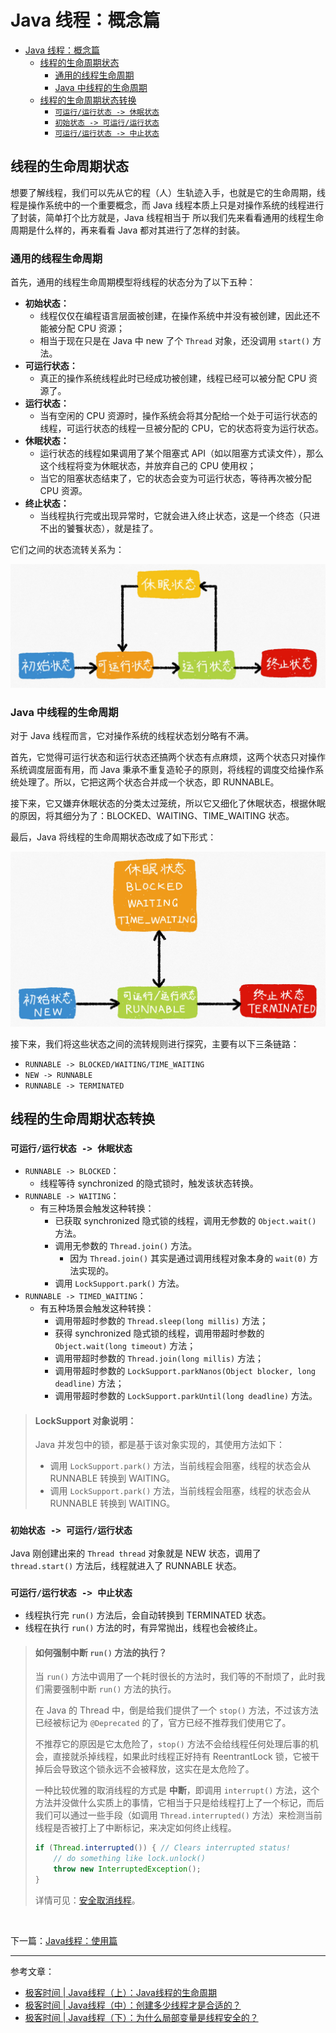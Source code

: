 # Java 线程：概念篇

<!-- TOC -->

- [Java 线程：概念篇](#java-线程概念篇)
    - [线程的生命周期状态](#线程的生命周期状态)
        - [通用的线程生命周期](#通用的线程生命周期)
        - [Java 中线程的生命周期](#java-中线程的生命周期)
    - [线程的生命周期状态转换](#线程的生命周期状态转换)
        - [`可运行/运行状态 -> 休眠状态`](#可运行运行状态---休眠状态)
        - [`初始状态 -> 可运行/运行状态`](#初始状态---可运行运行状态)
        - [`可运行/运行状态 -> 中止状态`](#可运行运行状态---中止状态)

<!-- /TOC -->

## 线程的生命周期状态

想要了解线程，我们可以先从它的程（人）生轨迹入手，也就是它的生命周期，线程是操作系统中的一个重要概念，而 Java 线程本质上只是对操作系统的线程进行了封装，简单打个比方就是，Java 线程相当于
所以我们先来看看通用的线程生命周期是什么样的，再来看看 Java 都对其进行了怎样的封装。

### 通用的线程生命周期

首先，通用的线程生命周期模型将线程的状态分为了以下五种：
- **初始状态：**
    - 线程仅仅在编程语言层面被创建，在操作系统中并没有被创建，因此还不能被分配 CPU 资源；
    - 相当于现在只是在 Java 中 new 了个 `Thread` 对象，还没调用 `start()` 方法。
- **可运行状态：**
    - 真正的操作系统线程此时已经成功被创建，线程已经可以被分配 CPU 资源了。
- **运行状态：**
    - 当有空闲的 CPU 资源时，操作系统会将其分配给一个处于可运行状态的线程，可运行状态的线程一旦被分配的 CPU，它的状态将变为运行状态。
- **休眠状态：**
    - 运行状态的线程如果调用了某个阻塞式 API（如以阻塞方式读文件），那么这个线程将变为休眠状态，并放弃自己的 CPU 使用权；
    - 当它的阻塞状态结束了，它的状态会变为可运行状态，等待再次被分配 CPU 资源。
- **终止状态：**
    - 当线程执行完或出现异常时，它就会进入终止状态，这是一个终态（只进不出的饕餮状态），就是挂了。

它们之间的状态流转关系为：

![通用线程生命周期](media/通用线程生命周期.jpeg)


### Java 中线程的生命周期

对于 Java 线程而言，它对操作系统的线程状态划分略有不满。

首先，它觉得可运行状态和运行状态还搞两个状态有点麻烦，这两个状态只对操作系统调度层面有用，而 Java 秉承不重复造轮子的原则，将线程的调度交给操作系统处理了。所以，它把这两个状态合并成一个状态，即 RUNNABLE。

接下来，它又嫌弃休眠状态的分类太过笼统，所以它又细化了休眠状态，根据休眠的原因，将其细分为了：BLOCKED、WAITING、TIME_WAITING 状态。

最后，Java 将线程的生命周期状态改成了如下形式：

![Java线程生命周期](media/Java线程生命周期.jpeg)

接下来，我们将这些状态之间的流转规则进行探究，主要有以下三条链路：
- `RUNNABLE -> BLOCKED/WAITING/TIME_WAITING`
- `NEW -> RUNNABLE`
- `RUNNABLE -> TERMINATED`


## 线程的生命周期状态转换

### `可运行/运行状态 -> 休眠状态`

- `RUNNABLE -> BLOCKED`：
    - 线程等待 synchronized 的隐式锁时，触发该状态转换。
- `RUNNABLE -> WAITING`：
    - 有三种场景会触发这种转换：
        - 已获取 synchronized 隐式锁的线程，调用无参数的 `Object.wait()` 方法。
        - 调用无参数的 `Thread.join()` 方法。
            - 因为 `Thread.join()` 其实是通过调用线程对象本身的 `wait(0)` 方法实现的。
        - 调用 `LockSupport.park()` 方法。
- `RUNNABLE -> TIMED_WAITING`：
    - 有五种场景会触发这种转换：
        - 调用带超时参数的 `Thread.sleep(long millis)` 方法；
        - 获得 synchronized 隐式锁的线程，调用带超时参数的 `Object.wait(long timeout)` 方法；
        - 调用带超时参数的 `Thread.join(long millis)` 方法；
        - 调用带超时参数的 `LockSupport.parkNanos(Object blocker, long deadline)` 方法；
        - 调用带超时参数的 `LockSupport.parkUntil(long deadline)` 方法。

> #### LockSupport 对象说明：
> 
> Java 并发包中的锁，都是基于该对象实现的，其使用方法如下：
> - 调用 `LockSupport.park()` 方法，当前线程会阻塞，线程的状态会从 RUNNABLE 转换到 WAITING。
> - 调用 `LockSupport.park()` 方法，当前线程会阻塞，线程的状态会从 RUNNABLE 转换到 WAITING。

### `初始状态 -> 可运行/运行状态`

Java 刚创建出来的 `Thread thread` 对象就是 NEW 状态，调用了 `thread.start()` 方法后，线程就进入了 RUNNABLE 状态。


### `可运行/运行状态 -> 中止状态`

- 线程执行完 `run()` 方法后，会自动转换到 TERMINATED 状态。
- 线程在执行 `run()` 方法的时，有异常抛出，线程也会被终止。

> #### 如何强制中断 `run()` 方法的执行？
> 
> 当 `run()` 方法中调用了一个耗时很长的方法时，我们等的不耐烦了，此时我们需要强制中断 `run()` 方法的执行。
> 
> 在 Java 的 Thread 中，倒是给我们提供了一个 `stop()` 方法，不过该方法已经被标记为 `@Deprecated` 的了，官方已经不推荐我们使用它了。
> 
> 不推荐它的原因是它太危险了，`stop()` 方法不会给线程任何处理后事的机会，直接就杀掉线程，如果此时线程正好持有 ReentrantLock 锁，它被干掉后会导致这个锁永远不会被释放，这实在是太危险了。
> 
> 一种比较优雅的取消线程的方式是 **中断**，即调用 `interrupt()` 方法，这个方法并没做什么实质上的事情，它相当于只是给线程打上了一个标记，而后我们可以通过一些手段（如调用 `Thread.interrupted()` 方法）来检测当前线程是否被打上了中断标记，来决定如何终止线程。
> 
> ```java
> if (Thread.interrupted()) { // Clears interrupted status!
>     // do something like lock.unlock()
>     throw new InterruptedException();
> }
> ```
> 
> 详情可见：[安全取消线程](../../Ch2-构造安全的并发应用程序/04-安全取消线程.md)。

</br>

下一篇：[Java线程：使用篇](./01-Java线程-使用篇.md)

---

参考文章：
- [极客时间 | Java线程（上）：Java线程的生命周期](https://time.geekbang.org/column/article/86366)
- [极客时间 | Java线程（中）：创建多少线程才是合适的？](https://time.geekbang.org/column/article/86666)
- [极客时间 | Java线程（下）：为什么局部变量是线程安全的？](https://time.geekbang.org/column/article/86695)